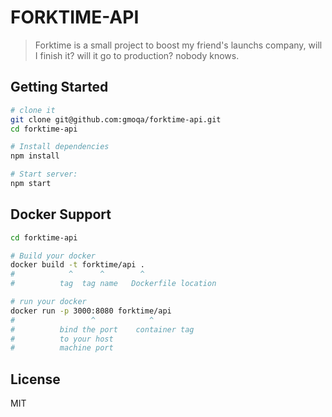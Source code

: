 FORKTIME-API
==================================

> Forktime is a small project to boost my friend's launchs company, will I finish it? will it go to production? nobody knows.

Getting Started
---------------

```sh
# clone it
git clone git@github.com:gmoqa/forktime-api.git
cd forktime-api

# Install dependencies
npm install

# Start server:
npm start
```
Docker Support
------
```sh
cd forktime-api

# Build your docker
docker build -t forktime/api .
#            ^      ^        ^
#          tag  tag name   Dockerfile location

# run your docker
docker run -p 3000:8080 forktime/api
#                 ^            ^
#          bind the port    container tag
#          to your host
#          machine port   

```

License
-------

MIT